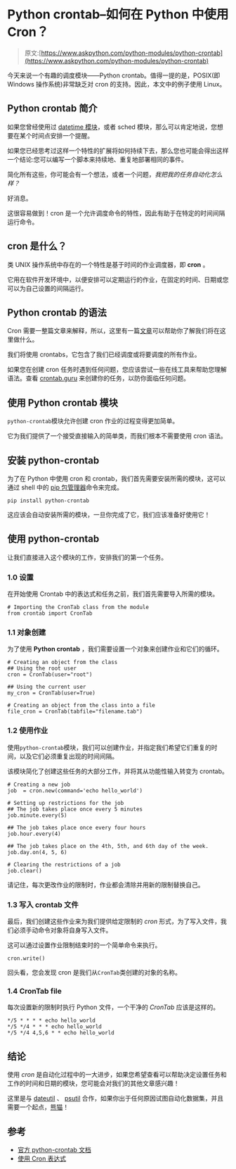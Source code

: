 # Python crontab–如何在 Python 中使用 Cron？

> 原文:[https://www.askpython.com/python-modules/python-crontab](https://www.askpython.com/python-modules/python-crontab)

今天来说一个有趣的调度模块——Python crontab。值得一提的是，POSIX(即 Windows 操作系统)非常缺乏对 cron 的支持。因此，本文中的例子使用 Linux。

## Python crontab 简介

如果您曾经使用过 [datetime 模块](https://www.askpython.com/python-modules/python-datetime-module)，或者 sched 模块，那么可以肯定地说，您想要在某个时间点安排一个提醒。

如果您已经思考过这样一个特性的扩展将如何持续下去，那么您也可能会得出这样一个结论:您可以编写一个脚本来持续地、重复地部署相同的事件。

简化所有这些，你可能会有一个想法，或者一个问题，*我把我的任务自动化怎么样？*

好消息。

这很容易做到！cron 是一个允许调度命令的特性，因此有助于在特定的时间间隔运行命令。

## cron 是什么？

类 UNIX 操作系统中存在的一个特性是基于时间的作业调度器，即 **cron** 。

它用在软件开发环境中，以便安排可以定期运行的作业，在固定的时间、日期或您可以为自己设置的间隔运行。

## Python crontab 的语法

Cron 需要一整篇文章来解释，所以，这里有一篇[文章](https://www.linuxfordevices.com/tutorials/linux/crontabs-in-linux)可以帮助你了解我们将在这里做什么。

我们将使用 crontabs，它包含了我们已经调度或将要调度的所有作业。

如果您在创建 cron 任务时遇到任何问题，您应该尝试一些在线工具来帮助您理解语法。查看 [crontab.guru](https://crontab.guru) 来创建你的任务，以防你面临任何问题。

## 使用 Python crontab 模块

`python-crontab`模块允许创建 cron 作业的过程变得更加简单。

它为我们提供了一个接受直接输入的简单类，而我们根本不需要使用 cron 语法。

## 安装 python-crontab

为了在 Python 中使用 cron 和 crontab，我们首先需要安装所需的模块，这可以通过 shell 中的 [pip 包管理器](https://www.askpython.com/python-modules/python-pip)命令来完成。

```
pip install python-crontab

```

这应该会自动安装所需的模块，一旦你完成了它，我们应该准备好使用它！

## 使用 python-crontab

让我们直接进入这个模块的工作，安排我们的第一个任务。

### 1.0 设置

在开始使用 Crontab 中的表达式和任务之前，我们首先需要导入所需的模块。

```
# Importing the CronTab class from the module
from crontab import CronTab

```

### 1.1 对象创建

为了使用 **Python crontab** ，我们需要设置一个对象来创建作业和它们的循环。

```
# Creating an object from the class
## Using the root user
cron = CronTab(user="root")

## Using the current user
my_cron = CronTab(user=True)

# Creating an object from the class into a file
file_cron = CronTab(tabfile="filename.tab")

```

### 1.2 使用作业

使用`python-crontab`模块，我们可以创建作业，并指定我们希望它们重复的时间，以及它们必须重复出现的时间间隔。

该模块简化了创建这些任务的大部分工作，并将其从功能性输入转变为 crontab。

```
# Creating a new job
job  = cron.new(command='echo hello_world')

# Setting up restrictions for the job
## The job takes place once every 5 minutes
job.minute.every(5)

## The job takes place once every four hours
job.hour.every(4)

## The job takes place on the 4th, 5th, and 6th day of the week.
job.day.on(4, 5, 6)

# Clearing the restrictions of a job
job.clear()

```

请记住，每次更改作业的限制时，作业都会清除并用新的限制替换自己。

### 1.3 写入 crontab 文件

最后，我们创建这些作业来为我们提供给定限制的 *cron* 形式，为了写入文件，我们必须手动命令对象将自身写入文件。

这可以通过设置作业限制结束时的一个简单命令来执行。

```
cron.write()

```

回头看，您会发现 cron 是我们从`CronTab`类创建的对象的名称。

### 1.4 CronTab file

每次设置新的限制时执行 Python 文件，一个干净的 *CronTab* 应该是这样的。

```
*/5 * * * * echo hello_world
*/5 */4 * * * echo hello_world
*/5 */4 4,5,6 * * echo hello_world

```

## 结论

使用 *cron* 是自动化过程中的一大进步，如果您希望查看可以帮助决定设置任务和工作的时间和日期的模块，您可能会对我们的其他文章感兴趣！

这里是与 [dateutil](https://www.askpython.com/python-modules/dateutil-module) 、 [psutil](https://www.askpython.com/python-modules/psutil-module) 合作，如果你出于任何原因试图自动化数据集，并且需要一个起点，[熊猫](https://www.askpython.com/python-modules/pandas/python-pandas-module-tutorial)！

## 参考

*   [官方 python-crontab 文档](https://pypi.org/project/python-crontab/)
*   [使用 Cron 表达式](https://crontab.guru)